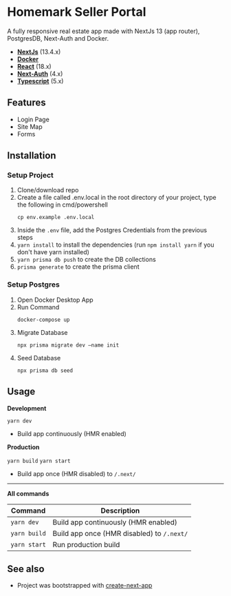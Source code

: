 # Homemark Seller Portal

A fully responsive real estate app made with NextJs 13 (app router), PostgresDB, Next-Auth and Docker.

- **[NextJs](https://nextjs.org/)** (13.4.x)
- **[Docker](https://docs.docker.com/desktop/install/mac-install/)**
- **[React](https://facebook.github.io/react/)** (18.x)
- **[Next-Auth](https://next-auth.js.org/)** (4.x)
- **[Typescript](https://www.typescriptlang.org/)** (5.x)

## Features

- Login Page
- Site Map
- Forms

## Installation

### Setup Project

1. Clone/download repo
2. Create a file called .env.local in the root directory of your project, type the following in cmd/powershell
   ```
   cp env.example .env.local
   ```
3. Inside the `.env` file, add the Postgres Credentials from the previous steps
4. `yarn install` to install the dependencies (run `npm install yarn` if you don't have yarn installed)
5. `yarn prisma db push` to create the DB collections
6. `prisma generate` to create the prisma client

### Setup Postgres
1. Open Docker Desktop App
2. Run Command
   ```
   docker-compose up
   ```
3. Migrate Database
   ```
   npx prisma migrate dev —name init
   ```
4. Seed Database
   ```
   npx prisma db seed
   ```

## Usage

**Development**

`yarn dev`

- Build app continuously (HMR enabled)

**Production**

`yarn build`
`yarn start`

- Build app once (HMR disabled) to `/.next/`

---

**All commands**

| Command      | Description                                |
| ------------ | ------------------------------------------ |
| `yarn dev`   | Build app continuously (HMR enabled)       |
| `yarn build` | Build app once (HMR disabled) to `/.next/` |
| `yarn start` | Run production build                       |

## See also
- Project was bootstrapped with [create-next-app](https://nextjs.org/docs/api-reference/create-next-app)

